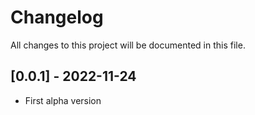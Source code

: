 # Changelog

All changes to this project will be documented in this file.

## [0.0.1] - 2022-11-24

-   First alpha version
